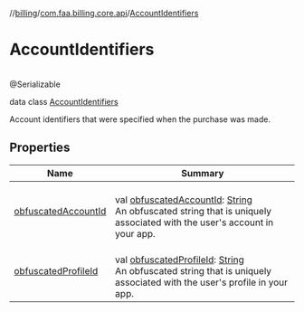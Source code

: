 //[billing](../../../index.md)/[com.faa.billing.core.api](../index.md)/[AccountIdentifiers](index.md)

# AccountIdentifiers

\
@Serializable

data class [AccountIdentifiers](index.md)

Account identifiers that were specified when the purchase was made.

## Properties

| Name | Summary |
|---|---|
| [obfuscatedAccountId](obfuscated-account-id.md) | <br>val [obfuscatedAccountId](obfuscated-account-id.md): [String](https://kotlinlang.org/api/latest/jvm/stdlib/kotlin/-string/index.html)<br>An obfuscated string that is uniquely associated with the user's account in your app. |
| [obfuscatedProfileId](obfuscated-profile-id.md) | <br>val [obfuscatedProfileId](obfuscated-profile-id.md): [String](https://kotlinlang.org/api/latest/jvm/stdlib/kotlin/-string/index.html)<br>An obfuscated string that is uniquely associated with the user's profile in your app. |

